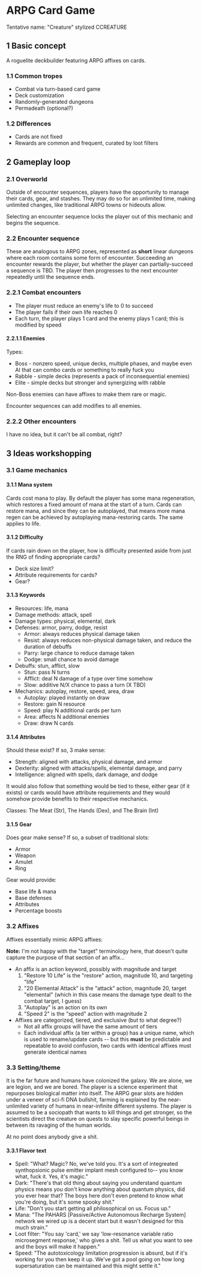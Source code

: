 ARPG Card Game
==============

Tentative name: "Creature" stylized CCREATURE

1 Basic concept
---------------

A roguelite deckbuilder featuring ARPG affixes on cards.

### 1.1 Common tropes

- Combat via turn-based card game
- Deck customization
- Randomly-generated dungeons
- Permadeath (optional?)

### 1.2 Differences

- Cards are not fixed
- Rewards are common and frequent, curated by loot filters

2 Gameplay loop
---------------

### 2.1 Overworld

Outside of encounter sequences, players have the opportunity to manage their
cards, gear, and stashes. They may do so for an unlimited time, making unlimited
changes, like traditional ARPG towns or hideouts allow.

Selecting an encounter sequence locks the player out of this mechanic and begins
the sequence.

### 2.2 Encounter sequence

These are analogous to ARPG zones, represented as **short** linear dungeons where
each room contains some form of encounter. Succeeding an encounter rewards the
player, but whether the player can partially-succeed a sequence is TBD. The player
then progresses to the next encounter repeatedly until the sequence ends.

### 2.2.1 Combat encounters

- The player must reduce an enemy's life to 0 to succeed
- The player fails if their own life reaches 0
- Each turn, the player plays 1 card and the enemy plays 1 card; this is
  modified by speed

#### 2.2.1.1 Enemies

Types:

- Boss - nonzero speed, unique decks, multiple phases, and maybe even
  AI that can combo cards or something to really fuck you
- Rabble - simple decks (represents a pack of inconsequential enemies)
- Elite - simple decks but stronger and synergizing with rabble

Non-Boss enemies can have affixes to make them rare or magic.

Encounter sequences can add modifies to all enemies.

### 2.2.2 Other encounters

I have no idea, but it can't be all combat, right?

3 Ideas workshopping
--------------------

### 3.1 Game mechanics

#### 3.1.1 Mana system

Cards cost mana to play. By default the player has some mana regeneration,
which restores a fixed amount of mana at the start of a turn. Cards can
restore mana, and since they can be autoplayed, that means more mana regen
can be achieved by autoplaying mana-restoring cards. The same applies to
life.

#### 3.1.2 Difficulty

If cards rain down on the player, how is difficulty presented aside from
just the RNG of finding appropriate cards?

- Deck size limit?
- Attribute requirements for cards?
- Gear?

#### 3.1.3 Keywords

- Resources: life, mana
- Damage methods: attack, spell
- Damage types: physical, elemental, dark
- Defenses: armor, parry, dodge, resist
  - Armor: always reduces physical damage taken
  - Resist: always reduces non-physical damage taken, and reduce the
    duration of debuffs
  - Parry: large chance to reduce damage taken
  - Dodge: small chance to avoid damage
- Debuffs: stun, afflict, slow
  - Stun: pass N turns
  - Afflict: deal N damage of a type over time somehow
  - Slow: additive N/X chance to pass a turn (X TBD)
- Mechanics: autoplay, restore, speed, area, draw
  - Autoplay: played instantly on draw
  - Restore: gain N resource
  - Speed: play N additional cards per turn
  - Area: affects N additional enemies
  - Draw: draw N cards

#### 3.1.4 Attributes

Should these exist? If so, 3 make sense:

- Strength: aligned with attacks, physical damage, and armor
- Dexterity: aligned with attacks/spells, elemental damage, and parry
- Intelligence: aligned with spells, dark damage, and dodge

It would also follow that something would be tied to these, either
gear (if it exists) or cards would have attribute requirements and
they would somehow provide benefits to their respective mechanics.

Classes: The Meat (Str), The Hands (Dex), and The Brain (Int)

#### 3.1.5 Gear

Does gear make sense? If so, a subset of traditional slots:

- Armor
- Weapon
- Amulet
- Ring

Gear would provide:

- Base life & mana
- Base defenses
- Attributes
- Percentage boosts

### 3.2 Affixes

Affixes essentially mimic ARPG affixes:

**Note:** I'm not happy with the "target" terminology here, that doesn't quite
capture the purpose of that section of an affix...

- An affix is an action keyword, possibly with magnitude and target
  1. "Restore 10 Life" is the "restore" action, magnitude 10, and targeting
     "life"
  2. "20 Elemental Attack" is the "attack" action, magnitude 20, target
     "elemental" (which in this case means the damage type dealt to the combat
     target, I guess)
  3. "Autoplay" is an action on its own
  4. "Speed 2" is the "speed" action with magnitude 2
- Affixes are categorized, tiered, and exclusive (but to what degree?)
  - Not all affix groups will have the same amount of tiers
  - Each individual affix (a tier within a group) has a unique name, which is
    used to rename/update cards -- but this **must** be predictable and repeatable
    to avoid confusion, two cards with identical affixes must generate identical
    names

### 3.3 Setting/theme

It is the far future and humans have colonized the galaxy. We are alone, we are
legion, and we are bored. The player is a science experiment that repurposes
biological matter into itself. The ARPG gear slots are hidden under a veneer of
sci-fi DNA bullshit, farming is explained by the near-unlimited variety of humans
in near-infinite different systems. The player is assumed to be a sociopath that
wants to kill things and get stronger, so the scientists direct the creature on
quests to slay specific powerful beings in between its ravaging of the human
worlds.

At no point does anybody give a shit.

#### 3.3.1 Flavor text

- Spell: "What? Magic? No, we've told you. It's a sort of integreated synthopsionic
  pulse emitter implant mesh configured to-- you know what, fuck it. Yes, it's
  magic."
- Dark: "There's that old thing about saying you understand quantum physics means
  you don't know anything about quantum physics, did you ever hear that? The boys
  here don't even pretend to know what you're doing, but it's some spooky shit."
- Life: "Don't you start getting all philosophical on us. Focus up."
- Mana: "The PAHARS [Passive/Active Autonomous Recharge System] network we wired up
  is a decent start but it wasn't designed for this much strain."
- Loot filter: "You say 'card,' we say 'low-resonance variable ratio microsegment
  response,' who gives a shit. Tell us what you want to see and the boys will make
  it happen."
- Speed: "The autotoxicology limitation progression is absurd, but if it's working
  for you then keep it up. We've got a pool going on how long supersaturation can
  be maintained and this might settle it."